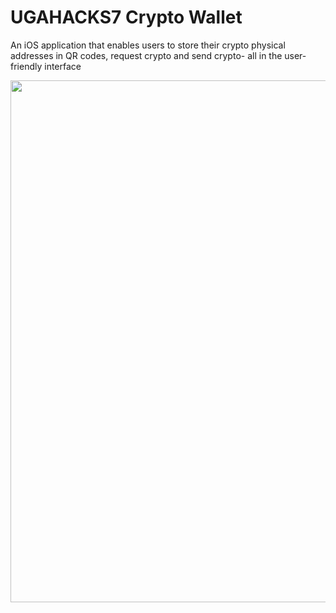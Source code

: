 # UGAHACKS7  Crypto Wallet


An iOS application that enables users to store their crypto physical addresses in QR codes, request crypto and send crypto- all in the user-friendly interface



<img width = "835" src = "https://user-images.githubusercontent.com/82795337/155186283-e1002946-2fc6-41dd-8895-22d7c3f5300a.png"> 
